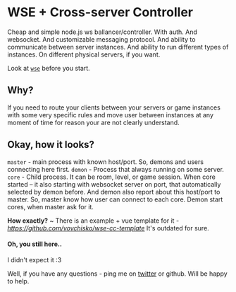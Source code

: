 # WSE + Cross-server Controller
Cheap and simple node.js ws ballancer/controller. With auth. And websocket. And customizable messaging protocol. And ability to communicate between server instances. And ability to run different types of instances. On different physical servers, if you want.

Look at [``wse``](https://www.npmjs.com/package/wse) before you start.

## Why?
If you need to route your clients between your servers or game instances with some very specific rules and move user between instances at any moment of time for reason your are not clearly understand.

## Okay, how it looks?
``master`` - main process with known host/port. So, demons and users connecting here first.
``demon`` - Process that always running on some server.
``core`` - Child process. It can be room, level, or game session. When core started – it also starting with websocket server on port, that automatically selected by demon before. And demon also report about this host/port to master. So, master know how user can connect to each core. Demon start cores, when master ask for it.

**How exactly?**
 ~ There is an example + vue template for it - *https://github.com/vovchisko/wse-cc-template* It's outdated for sure.

#### Oh, you still here..

I didn't expect it :3

Well, if you have any questions - ping me on [twitter](https://twitter.com/vovchisko) or github. Will be happy to help.
